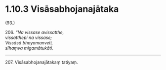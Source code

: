 

# 1.10.3 Visāsabhojanajātaka




(93.)

206\. _“Na vissase avissatthe,_  
_vissatthepi na vissase;_  
_Vissāsā bhayamanveti,_  
_sīhaṃva migamātukāti._  


---

207\. Visāsabhojanajātakaṃ tatiyaṃ.





